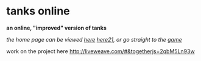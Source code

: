 # tanks online
**an online, "improved" version of tanks**


*the home page can be viewed [here](https://htmlpreview.github.io/?https://github.com/Plutoxian/tanksOnline/blob/master/tanks/index.html) [here21](https://htmlpreview.github.io/?https://github.com/Plutoxian/tanksOnline/blob/master/tanks/tanksSelect.html), or go straight to the [game](https://goo.gl/YaDgC8)*

work on the project here
http://liveweave.com/#&togetherjs=2qbM5Ln93w
